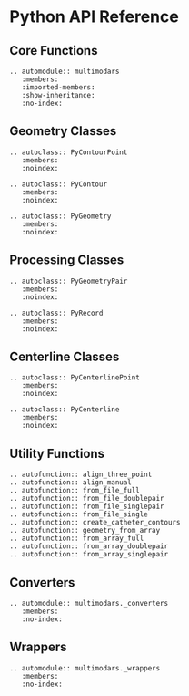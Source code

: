 # Python API Reference

## Core Functions
```{eval-rst}
.. automodule:: multimodars
   :members:
   :imported-members:
   :show-inheritance:
   :no-index:
```

## Geometry Classes
```{eval-rst}
.. autoclass:: PyContourPoint
   :members:
   :noindex:

.. autoclass:: PyContour
   :members:
   :noindex:

.. autoclass:: PyGeometry
   :members:
   :noindex:
```

## Processing Classes
```{eval-rst}
.. autoclass:: PyGeometryPair
   :members:
   :noindex:

.. autoclass:: PyRecord
   :members:
   :noindex:
```

## Centerline Classes
```{eval-rst}
.. autoclass:: PyCenterlinePoint
   :members:
   :noindex:

.. autoclass:: PyCenterline
   :members:
   :noindex:
```

## Utility Functions
```{eval-rst}
.. autofunction:: align_three_point
.. autofunction:: align_manual
.. autofunction:: from_file_full
.. autofunction:: from_file_doublepair
.. autofunction:: from_file_singlepair
.. autofunction:: from_file_single
.. autofunction:: create_catheter_contours
.. autofunction:: geometry_from_array
.. autofunction:: from_array_full
.. autofunction:: from_array_doublepair
.. autofunction:: from_array_singlepair
```

## Converters
```{eval-rst}
.. automodule:: multimodars._converters
   :members:
   :no-index:
```

## Wrappers
```{eval-rst}
.. automodule:: multimodars._wrappers
   :members:
   :no-index:
```